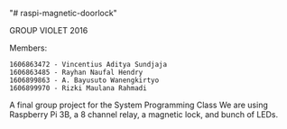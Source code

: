 "# raspi-magnetic-doorlock" 

GROUP VIOLET 2016

Members:

	1606863472 - Vincentius Aditya Sundjaja 
	1606863485 - Rayhan Naufal Hendry
	1606899863 - A. Bayusuto Wanengkirtyo 
	1606899970 - Rizki Maulana Rahmadi

A final group project for the System Programming Class
We are using Raspberry Pi 3B, a 8 channel relay, a magnetic lock, and bunch of LEDs.
